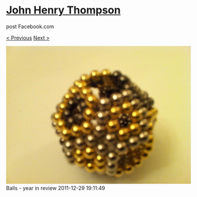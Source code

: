# [John Henry Thompson](../README.md)
post Facebook.com

[< Previous](2011-12-29-7.md) [Next >](2011-12-29-9.md)

[![](../media/2011-12-29/Balls-year-in-review-7.jpg)](../README.md)
Balls - year in review
2011-12-29 19:11:49